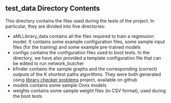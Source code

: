 ## test_data Directory Contents
This directory contains the files used during the tests of the project.
In particular, they are divided into five directories:
- aMLLibrary_data contains all the files required to train a regression model. 
It contains some example configuration files, some sample input files (for the training) and some example pre-trained
models
- configs contains the configuration files used to boot tests.
In the directory, we have also provided a template configuration file that can be edited to run network_butcher
- kfinder contains the sample graphs and the corresponding (correct) outputs of the K shortest paths algorithms.
They were both generated using [library checker problems](https://github.com/yosupo06/library-checker-problems) project,
available on github
- models contains some sample Onnx models
- weights contains some sample weight files (in CSV format), used during the boot tests